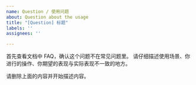```yaml
---
name: Question / 使用问题
about: Question about the usage
title: "[Question] 标题"
labels: ''
assignees: ''

---
```


首先查看文档中 FAQ，确认这个问题不在常见问题里。
请仔细描述使用场景、你进行的操作、你期望的表现与实际表现不一致的地方。

请删除上面的内容并开始描述内容。
